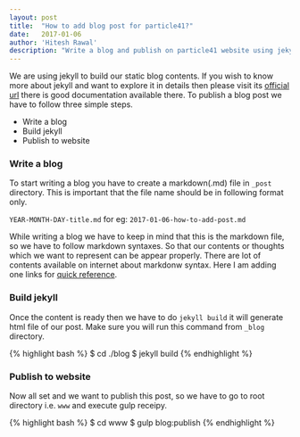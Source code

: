 ```yaml
---
layout: post
title:  "How to add blog post for particle41?"
date:   2017-01-06
author: 'Hitesh Rawal'
description: "Write a blog and publish on particle41 website using jekyll."
---
```


We are using jekyll to build our static blog contents. If you wish to know more about jekyll and want to explore it in details then please visit its [official url](http://jekyllrb.com/docs/home/) there is good documentation available there. 
To publish a blog post we have to follow three simple steps.
* Write a blog
* Build jekyll
* Publish to website

### Write a blog
To start writing a blog you have to create a markdown(.md) file in `_post` directory. This is important that the file name should be in following format only.

`YEAR-MONTH-DAY-title.md`
	for eg: 
`2017-01-06-how-to-add-post.md`

While writing a blog we have to keep in mind that this is the markdown file, so we have to follow markdown syntaxes. So that our contents or thoughts which we want to represent can be appear properly.
There are lot of contents available on internet about markdonw syntax. Here I am adding one links for [quick reference](http://daringfireball.net/projects/markdown/syntax/).

### Build jekyll
Once the content is ready then we have to do `jekyll build` it will generate html file of our post. Make sure you will run this command from `_blog` directory.

{% highlight bash %}
	$ cd ./blog
	$ jekyll build
{% endhighlight %}

### Publish to website
Now all set and we want to publish this post, so we have to go to root directory i.e. `www` and execute gulp receipy.

{% highlight bash %}
	$ cd www
	$ gulp blog:publish
{% endhighlight %}

